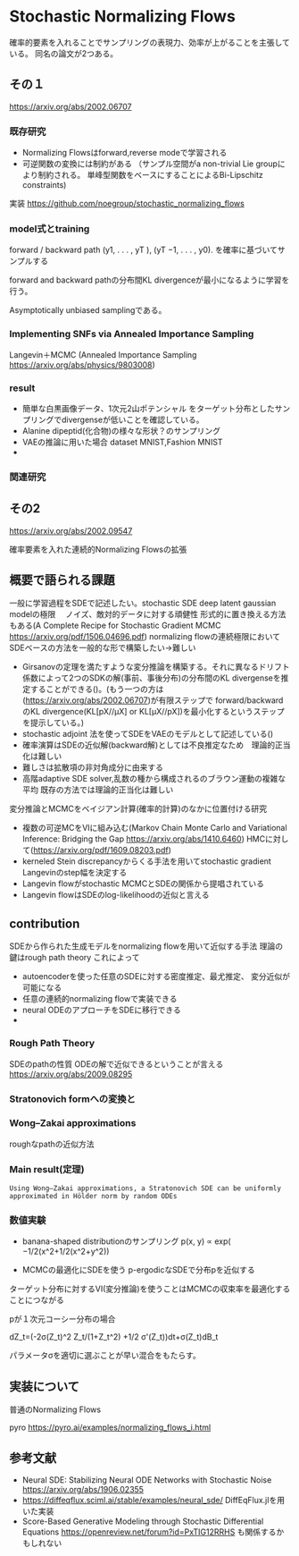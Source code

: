 # Stochastic Normalizing Flows

確率的要素を入れることでサンプリングの表現力、効率が上がることを主張している。
同名の論文が2つある。

## その１
https://arxiv.org/abs/2002.06707

### 既存研究
- Normalizing Flowsはforward,reverse modeで学習される
- 可逆関数の変換には制約がある （サンプル空間がa non-trivial Lie groupにより制約される。 単峰型関数をベースにすることによるBi-Lipschitz constraints)

実装 https://github.com/noegroup/stochastic_normalizing_flows

### model式とtraining

forward / backward path  (y1, . . . , yT ),  (yT −1, . . . , y0). を確率に基づいてサンプルする

forward and backward pathの分布間KL divergenceが最小になるように学習を行う。

Asymptotically unbiased samplingである。

### Implementing SNFs via Annealed Importance Sampling
Langevin＋MCMC
(Annealed Importance Sampling https://arxiv.org/abs/physics/9803008)
### result

- 簡単な白黒画像データ、1次元2山ポテンシャル
をターゲット分布としたサンプリングでdivergenseが低いことを確認している。
- Alanine dipeptid(化合物)の様々な形状？のサンプリング
- VAEの推論に用いた場合 dataset MNIST,Fashion MNIST
-
### 関連研究

## その2
https://arxiv.org/abs/2002.09547

確率要素を入れた連続的Normalizing Flowsの拡張

## 概要で語られる課題
一般に学習過程をSDEで記述したい。stochastic SDE deep latent gaussian modelの極限
　ノイズ、敵対的データに対する頑健性
    形式的に置き換える方法もある(A Complete Recipe for Stochastic Gradient MCMC  https://arxiv.org/pdf/1506.04696.pdf)
normalizing flowの連続極限においてSDEベースの方法を一般的な形で構築したい->難しい

- Girsanovの定理を満たすような変分推論を構築する。それに異なるドリフト係数によって2つのSDKの解(事前、事後分布)の分布間のKL divergenseを推定することができる()。(もう一つの方は(https://arxiv.org/abs/2002.06707)が有限ステップで
forward/backwardのKL divergence(KL[pX//µX] or KL[µX//pX])を最小化するというステップを提示している。)
- stochastic adjoint 法を使ってSDEをVAEのモデルとして記述している()
- 確率演算はSDEの近似解(backward解)としては不良推定なため　理論的正当化は難しい
 -  難しさは拡散項の非対角成分に由来する
 -  高階adaptive SDE solver,乱数の種から構成されるのブラウン運動の複雑な平均
既存の方法では理論的正当化は難しい

変分推論とMCMCをベイジアン計算(確率的計算)のなかに位置付ける研究
- 複数の可逆MCをVIに組み込む(Markov Chain Monte Carlo and Variational Inference: Bridging the Gap https://arxiv.org/abs/1410.6460) HMCに対して(https://arxiv.org/pdf/1609.08203.pdf)
- kerneled Stein discrepancyからくる手法を用いてstochastic gradient Langevinのstep幅を決定する
- Langevin flowがstochastic MCMCとSDEの関係から提唱されている
- Langevin flowはSDEのlog-likelihoodの近似と言える

## contribution

SDEから作られた生成モデルをnormalizing flowを用いて近似する手法
理論の鍵はrough path theory
これによって
- autoencoderを使った任意のSDEに対する密度推定、最尤推定、 変分近似が可能になる
- 任意の連続的normalizing flowで実装できる
- neural ODEのアプローチをSDEに移行できる
- 
### Rough Path Theory
 SDEのpathの性質
 ODEの解で近似できるということが言える
 https://arxiv.org/abs/2009.08295
 
### Stratonovich formへの変換と

### Wong–Zakai approximations
roughなpathの近似方法

### Main result(定理)
```
Using Wong–Zakai approximations, a Stratonovich SDE can be uniformly approximated in Hölder norm by random ODEs
```

### 数値実験
- banana-shaped distributionのサンプリング
 p(x, y) ∝ exp( −1/2(x^2+1/2(x^2+y^2))

- MCMCの最適化にSDEを使う
p-ergodicなSDEで分布pを近似する

ターゲット分布に対するVI(変分推論)を使うことはMCMCの収束率を最適化することにつながる

pが１次元コーシー分布の場合

dZ_t=(-2σ(Z_t)^2 Z_t/(1+Z_t^2) +1/2 σ'(Z_t))dt+σ(Z_t)dB_t

パラメータσを適切に選ぶことが早い混合をもたらす。


## 実装について
普通のNormalizing Flows

pyro https://pyro.ai/examples/normalizing_flows_i.html
 
## 参考文献
- Neural SDE: Stabilizing Neural ODE Networks with Stochastic Noise https://arxiv.org/abs/1906.02355
 -  https://diffeqflux.sciml.ai/stable/examples/neural_sde/ DiffEqFlux.jlを用いた実装
- Score-Based Generative Modeling through Stochastic Differential Equations https://openreview.net/forum?id=PxTIG12RRHS
も関係するかもしれない
